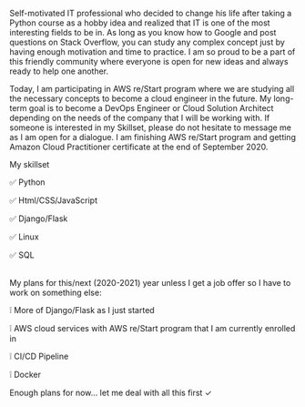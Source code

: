 <p>Self-motivated IT professional who decided to change his life after taking a Python course as a hobby idea and realized that IT is one of the most interesting fields to be in. As long as you know how to Google and post questions on Stack Overflow, you can study any complex concept just by having enough motivation and time to practice. I am so proud to be a part of this friendly community where everyone is open for new ideas and always ready to help one another.</p>
<p>Today, I am participating in AWS re/Start program where we are studying all the necessary concepts to become a cloud engineer in the future. My long-term goal is to become a DevOps Engineer or Cloud Solution Architect depending on the needs of the company that I will be working with. If someone is interested in my Skillset, please do not hesitate to message me as I am open for a dialogue. I am finishing AWS re/Start program and getting Amazon Cloud Practitioner certificate at the end of September 2020. </p>

<p>My skillset</p>
<p>&#9989; Python</p>
<p>&#9989; Html/CSS/JavaScript</p>
<p>&#9989; Django/Flask</p>
<p>&#9989; Linux</p>
<p>&#9989; SQL</p>
<br>
My plans for this/next (2020-2021) year unless I get a job offer so I have to work on something else:
<br>
<p>&#10069; More of Django/Flask as I just started</p>
<p>&#10069; AWS cloud services with AWS re/Start program that I am currently enrolled in</p>
<p>&#10069; CI/CD Pipeline</p>
<p>&#10069; Docker</p>

<p>Enough plans for now... let me deal with all this first &#10003; </p>
